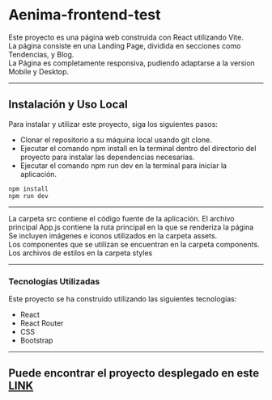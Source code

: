 # Aenima-frontend-test

Este proyecto es una página web construida con React utilizando Vite. <br/>
La página consiste en una Landing Page, dividida en secciones como Tendencias, y Blog.<br/>
La Página es completamente responsiva, pudiendo adaptarse a la version Mobile y Desktop.
<br/>

<hr/>


## Instalación y Uso Local
Para instalar y utilizar este proyecto, siga los siguientes pasos:
<ul>
    <li>Clonar el repositorio a su máquina local usando git clone.</li>
    <li>Ejecutar el comando npm install en la terminal dentro del directorio del proyecto para instalar las dependencias necesarias.</li>
    <li>Ejecutar el comando npm run dev en la terminal para iniciar la aplicación.</li>

</ul>

```
npm install
npm run dev
```


   
<hr/>


La carpeta src contiene el código fuente de la aplicación. El archivo principal App.js contiene la ruta principal en la que se renderiza la página <br/>
Se incluyen imágenes e iconos utilizados en la carpeta assets.<br/>
Los componentes que se utilizan se encuentran en la carpeta components.<br/>
Los archivos de estilos en la carpeta styles<br/>



<hr/>


### Tecnologías Utilizadas
Este proyecto se ha construido utilizando las siguientes tecnologías:
<ul>
    <li>React</li>
    <li>React Router</li>
    <li>CSS</li>
    <li>Bootstrap</li>
</ul>

<hr/>

## Puede encontrar el proyecto desplegado en este <a href="https://aenima-frontend-test.vercel.app/">LINK</a>

